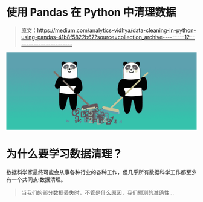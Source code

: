 # 使用 Pandas 在 Python 中清理数据

> 原文：<https://medium.com/analytics-vidhya/data-cleaning-in-python-using-pandas-41b8f5822b67?source=collection_archive---------12----------------------->

![](img/2f807141bb999597afb1130877e5f094.png)

# 为什么要学习数据清理？

数据科学家最终可能会从事各种行业的各种工作，但几乎所有数据科学工作都至少有一个共同点:数据清理。

> 当我们的部分数据丢失时，不管是什么原因，我们预测的准确性…